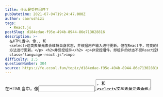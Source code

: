 ```yaml
---
title: 什么是受控组件？
pubDatetime: 2021-07-04T19:24:47.000Z
author: caorushizi
tags:
  - React.js
postSlug: d184edae-f95e-494b-8944-86e713028816
description: >-
  在HTML当中，像,, 和
  <select>这类表单元素会维持自身状态，并根据用户输入进行更新。但在React中，可变的状态通常保存在组件的状态属性中，并且只能用 setState()
  方法进行更新。</p> <h2>非受控组件</h2> <p>非受控组件，即组件的状态不受React控制的组件，例如下边这个</p> <pre><code
  class="language-react.js">impo
difficulty: 2.5
questionNumber: 304
source: https://fe.ecool.fun/topic/d184edae-f95e-494b-8944-86e713028816
---
```


在HTML当中，像<input>,<textarea>, 和 <select>这类表单元素会维持自身状态，并根据用户输入进行更新。但在React中，可变的状态通常保存在组件的状态属性中，并且只能用 setState() 方法进行更新。

## 非受控组件

非受控组件，即组件的状态不受React控制的组件，例如下边这个

```react.js
import React, { Component } from 'react';
import ReactDOM from 'react-dom';

class Demo1 extends Component {
    render() {
        return (
            <input />
        )
    }
}

ReactDOM.render(<Demo1/>, document.getElementById('content'))
```

在这个最简单的输入框组件里,我们并没有干涉input中的value展示,即用户输入的内容都会展示在上面。如果我们通过props给组件设置一个初始默认值,defaultValue属性是React内部实现的一个属性,目的类似于input的placeholder属性。

ps: 此处如果使用value代替defaultValue,会发现输入框的值无法改变

## 受控组件

受控组件就是组件的状态受React控制。上面提到过，既然通过设置input的value属性, 无法改变输入框值,那么我们把它和state结合在一起,再绑定onChange事件,实时更新value值就行了。

```react.js
class Demo1 extends Component {
    constructor(props) {
        super(props);
        this.state = {
            value: props.value
        }
    }

    handleChange(e) {
        this.setState({
            value: e.target.value
        })
    }

    render() {
        return (
            <input value={this.state.value} onChange={e => this.handleChange(e)}/>
        )
    }
}
```




